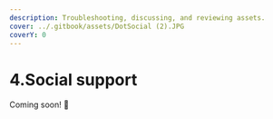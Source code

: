 ```yaml
---
description: Troubleshooting, discussing, and reviewing assets.
cover: ../.gitbook/assets/DotSocial (2).JPG
coverY: 0
---
```


# 4.Social support

Coming soon! :eyes:
